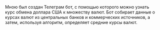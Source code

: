 Мною был создан Телеграм бот, с помощью которого можно узнать курс обмена доллара США к множеству валют. 
Бот собирает данные о курсах валют из центральных банков и коммерческих источников, а затем, используя алгоритм, определяет средние курсы валют.  
